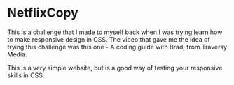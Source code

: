 # NetflixCopy
This is a challenge that I made to myself back when I was trying learn how to make responsive design in CSS. The video that gave me the idea of trying this challenge was this one - A coding guide with Brad, from Traversy Media.

This is a very simple website, but is a good way of testing your responsive skills in CSS.
